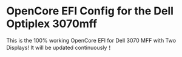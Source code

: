# OpenCore EFI Config for the Dell Optiplex 3070mff
This is the 100% working OpenCore EFI for Dell 3070 MFF with Two Displays!
It will be updated continuously！
